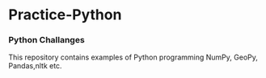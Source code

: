 # Practice-Python
### Python Challanges 

This repository contains examples of Python programming NumPy, GeoPy, Pandas,nltk etc.

 
